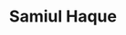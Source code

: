 ---
path: '/team/samiul-haque'
title: 'Samiul Haque'
image: '/team/samiul-haque.png'
jobtitle: 'Developer'
email: 'sammy.haque@mail.utoronto.ca'
linkedinurl: 'https://www.linkedin.com/in/samiul-haque/'
subteam: 'Marketing'
---